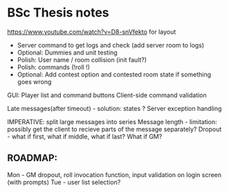 # BSc Thesis notes
https://www.youtube.com/watch?v=D8-snVfekto for layout

- Server command to get logs and check (add server room to logs)
- Optional: Dummies and unit testing
- Polish: User name / room collision (init fault?)
- Polish: commands (!roll !)
- Optional: Add contest option and contested room state if something goes wrong

GUI: Player list and command buttons
Client-side command validation

Late messages(after timeout) - solution: states ?
Server exception handling

IMPERATIVE: split large messages into series
Message length - limitation: possibly get the client to recieve parts of the message separately?
Dropout - what if first, what if middle, what if last? What if GM?

## ROADMAP:
Mon - GM dropout, roll invocation function, input validation on login screen (with prompts)
Tue - user list selection?